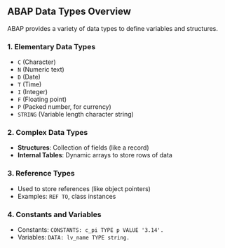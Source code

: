 ## ABAP Data Types Overview

ABAP provides a variety of data types to define variables and structures.

### 1. Elementary Data Types
- `C` (Character)
- `N` (Numeric text)
- `D` (Date)
- `T` (Time)
- `I` (Integer)
- `F` (Floating point)
- `P` (Packed number, for currency)
- `STRING` (Variable length character string)

### 2. Complex Data Types
- **Structures**: Collection of fields (like a record)
- **Internal Tables**: Dynamic arrays to store rows of data

### 3. Reference Types
- Used to store references (like object pointers)
- Examples: `REF TO`, class instances

### 4. Constants and Variables
- Constants: `CONSTANTS: c_pi TYPE p VALUE '3.14'.`
- Variables: `DATA: lv_name TYPE string.`
